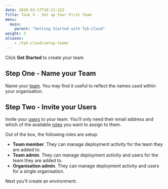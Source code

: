 ```yaml
---
date: 2020-03-17T19:13:22Z
Title: Task 3 - Set up Your First Team
menu:
  main:
    parent: "Getting Started with Tyk-Cloud"
weight: 3
aliases:
    - /tyk-cloud/setup-team/
---
```

Click **Get Started** to create your team

## Step One - Name your Team

Name your [team](/docs/tyk-cloud/glossary/glossary/#team). You may find it useful to reflect the names used within your organisation.

## Step Two - Invite your Users

Invite your [users](/docs/tyk-cloud/glossary/glossary/#user) to your team. You'll only need their email address and which of the available [roles](/docs/tyk-cloud/glossary/glossary/#role) you want to assign to them.

Out of the box, the following roles are setup:

* **Team member**. They can manage deployment activity for the team they are added to.
* **Team admin**. They can manage deployment activity and users for the team they are added to.
* **Organisation admin**. They can manage deployment activity and users for a single organisation.

Next you'll create an environment.